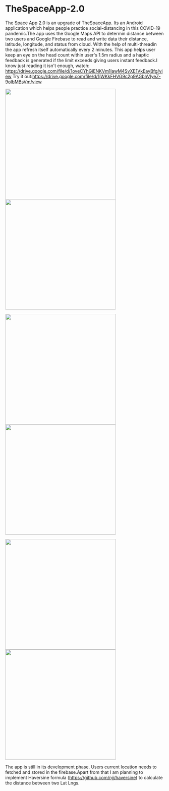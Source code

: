 # TheSpaceApp-2.0
The Space App 2.0 is an upgrade of TheSpaceApp. Its an Android application which helps people practice social-distancing in this COVID-19 pandemic.The app uses the Google Maps API to determin distance between two users and Google Firebase to read and write data their distance, latitude, longitude, and status from cloud. With the help of multi-threadin the app refresh itself automatically every 2 minutes. This app helps user keep an eye on the head count within user's 1.5m radius and a haptic feedback is generated if the limit exceeds giving users instant feedback.I know just reading it isn't enough, watch: https://drive.google.com/file/d/1oveCYhGiENKVm1IawM4SvXE1VkEayBfg/view
Try it out:https://drive.google.com/file/d/1jWKkFHVG9c2p9AGbhVlyeZ-9oIbMBsVm/view

<img src="Screenshots/Screenshot_1591769339.png" width="350">    <img src="Screenshots/Screenshot_1591769383.png" width="350">

<img src="Screenshots/Screenshot_1591769390.png" width="350">    <img src="Screenshots/Screenshot_1591769394.png" width="350">

<img src="Screenshots/Screenshot_1591769404.png" width="350">    <img src="Screenshots/Screenshot_1591769430.png" width="350">

The app is still in its development phase. Users current location needs to fetched and stored in the firebase.Apart from that I am planning to implement Haversine formula (https://github.com/njj/haversine) to calculate the distance between two Lat Lngs.
